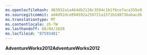 ```yaml
---
ms.openlocfilehash: 483932a1a464db2128c3594c1b1f6ce7aca355e9
ms.sourcegitcommit: ad4d92dce894592a259721a1571b1d8736abacdb
ms.translationtype: MT
ms.contentlocale: zh-TW
ms.lasthandoff: 08/04/2020
ms.locfileid: "87593481"
---
```

<span data-ttu-id="f4d97-101">**AdventureWorks2012**</span><span class="sxs-lookup"><span data-stu-id="f4d97-101">**AdventureWorks2012**</span></span>
